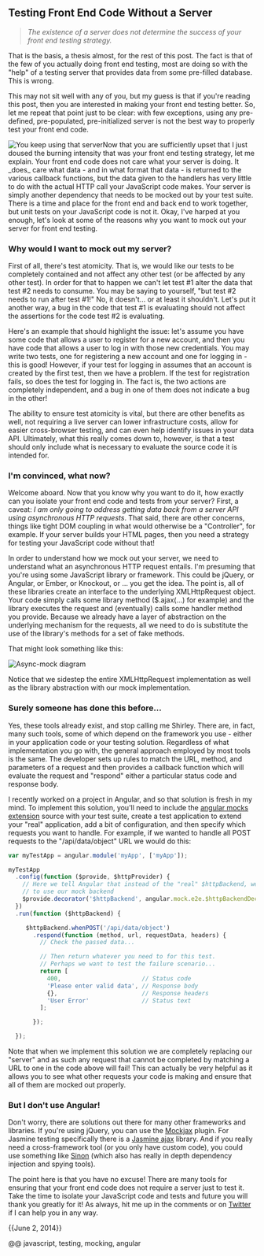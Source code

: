 
## Testing Front End Code Without a Server

> _The existence of a server does not determine the success of your front end testing strategy._

That is the basis, a thesis almost, for the rest of this post. The fact is that of the few of you actually doing front end testing, most are doing so with the "help" of a testing server that provides data from some pre-filled database. This is wrong.

This may not sit well with any of you, but my guess is that if you're reading this post, then you are interested in making your front end testing better. So, let me repeat that point just to be clear: with few exceptions, using any pre-defined, pre-populated, pre-initialized server is not the best way to properly test your front end code.

<img src='/uploads/montoya.jpg' title='You keep using that server' style='float:left;'>
Now that you are sufficiently upset that I just doused the burning intensity that was your front end testing strategy, let me explain. Your front end code does not care what your server is doing. It _does_ care what data - and in what format that data - is returned to the various callback functions, but the data given to the handlers has very little to do with the actual HTTP call your JavaScript code makes. Your server is simply another dependency that needs to be mocked out by your test suite. There is a time and place for the front end and back end to work together, but unit tests on your JavaScript code is not it. Okay, I've harped at you enough, let's look at some of the reasons why you want to mock out your server for front end testing.

### Why would I want to mock out my server?

First of all, there's test atomicity. That is, we would like our tests to be completely contained and not affect any other test (or be affected by any other test). In order for that to happen we can't let test #1 alter the data that test #2 needs to consume. You may be saying to yourself, "but test #2 needs to run after test #1!" No, it doesn't... or at least it shouldn't. Let's put it another way, a bug in the code that test #1 is evaluating should not affect the assertions for the code test #2 is evaluating.

Here's an example that should highlight the issue: let's assume you have some code that allows a user to register for a new account, and then you have code that allows a user to log in with those new credentials. You may write two tests, one for registering a new account and one for logging in - this is good! However, if your test for logging in assumes that an account is created by the first test, then we have a problem. If the test for registration fails, so does the test for logging in. The fact is, the two actions are completely independent, and a bug in one of them does not indicate a bug in the other!

The ability to ensure test atomicity is vital, but there are other benefits as well, not requiring a live server can lower infrastructure costs, allow for easier cross-browser testing, and can even help identify issues in  your data API. Ultimately, what this really comes down to, however, is that a test should only include what is necessary to evaluate the source code it is intended for.

### I'm convinced, what now?

Welcome aboard. Now that you know why you want to do it, how exactly can you isolate your front end code and tests from your server? First, a caveat: _I am only going to address getting data back from a server API using asynchronous HTTP requests_. That said, there are other concerns, things like tight DOM coupling in what would otherwise be a "Controller", for example. If your server builds your HTML pages, then you need a strategy for testing your JavaScript code without that!

In order to understand how we mock out your server, we need to understand what an asynchronous HTTP request entails. I'm presuming that you're using some JavaScript library or framework. This could be jQuery, or Angular, or Ember, or Knockout, or ... you get the idea. The point is, all of these libraries create an interface to the underlying XMLHttpRequest object. Your code simply calls some library method ($.ajax(...) for example) and the library executes the request and (eventually) calls some handler method you provide. Because we already have a layer of abstraction on the underlying mechanism for the requests, all we need to do is substitute the use of the library's methods for a set of fake methods.

That might look something like this:

![Async-mock diagram](/uploads/async-mock.png)

Notice that we sidestep the entire XMLHttpRequest implementation as well as the library abstraction with our mock implementation.

### Surely someone has done this before...

Yes, these tools already exist, and stop calling me Shirley. There are, in fact, many such tools, some of which depend on the framework you use - either in your application code or your testing solution. Regardless of what implementation you go with, the general approach employed by most tools is the same. The developer sets up rules to match the URL, method, and parameters of a request and then provides a callback function which will evaluate the request and "respond" either a particular status code and response body.

I recently worked on a project in Angular, and so that solution is fresh in my mind. To implement this solution, you'll need to include the [angular mocks extension](https://github.com/angular/angular.js/tree/master/src/ngMock "ngMock") source with your test suite, create a test application to extend your "real" application, add a bit of configuration, and then specify which requests you want to handle. For example, if we wanted to handle all POST requests to the "/api/data/object" URL we would do this:

```javascript
var myTestApp = angular.module('myApp', ['myApp']);

myTestApp
  .config(function ($provide, $httpProvider) {
    // Here we tell Angular that instead of the "real" $httpBackend, we want it
    // to use our mock backend
    $provide.decorator('$httpBackend', angular.mock.e2e.$httpBackendDecorator);
  })
  .run(function ($httpBackend) {

     $httpBackend.whenPOST('/api/data/object')
       .respond(function (method, url, requestData, headers) {
         // Check the passed data...

         // Then return whatever you need to for this test.
         // Perhaps we want to test the failure scenario...
         return [
           400,                       // Status code
           'Please enter valid data', // Response body
           {},                        // Response headers
           'User Error'               // Status text
         ];

       });

  });
```

Note that when we implement this solution we are completely replacing our "server" and as such any request that cannot be completed by matching a URL to one in the code above will fail! This can actually be very helpful as it allows you to see what other requests your code is making and ensure that all of them are mocked out properly.

### But I don't use Angular!

Don't worry, there are solutions out there for many other frameworks and libraries. If you're using jQuery, you can use the [Mockjax](https://github.com/appendto/jquery-mockjax "jQuery ") plugin. For Jasmine testing specifically there is a [Jasmine ajax](https://github.com/pivotal/jasmine-ajax "jasmine ajax") library. And if you really need a cross-framework tool (or you only have custom code), you could use something like [Sinon](http://sinonjs.org/ "Sinon") (which also has really in depth dependency injection and spying tools).

The point here is that you have no excuse! There are many tools for ensuring that your front end code does not require a server just to test it. Take the time to isolate your JavaScript code and tests and future you will thank you greatly for it! As always, hit me up in the comments or on [Twitter](http://twitter.com/jakerella "Find me on Twitter") if I can help you in any way.

{{June 2, 2014}}

@@ javascript, testing, mocking, angular
